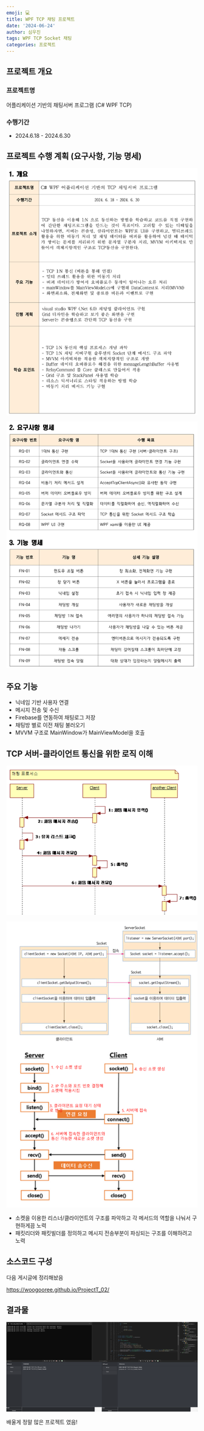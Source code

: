 ```yaml
---
emoji: 💻
title: WPF TCP 채팅 프로젝트
date: '2024-06-24'
author: 심우진
tags: WPF TCP Socket 채팅
categories: 프로젝트
---
```



## 프로젝트 개요

### 프로젝트명
어플리케이션 기반의 채팅서버 프로그램 (C# WPF TCP)

### 수행기간
- 2024.6.18 - 2024.6.30

## 프로젝트 수행 계획 (요구사항, 기능 명세)

![Plan_01.png](./Plan_01.png)

![Plan_02.png](./Plan_02.png)

## 주요 기능
- 닉네임 기반 사용자 연결
- 메시지 전송 및 수신
- Firebase를 연동하여 채팅로그 저장
- 채팅방 별로 이전 채팅 불러오기
- MVVM 구조로 MainWindow가 MainViewModel을 호출

## TCP 서버-클라이언트 통신을 위한 로직 이해

![ChatFlow.png](./ChatFlow.png)

![SocketDiagram.png](./SocketDiagram.png)

- 소켓을 이용한 리스너/클라이언트의 구조를 파악하고 각 메서드의 역할을 나눠서 구현하게끔 노력
- 패킷리더와 패킷빌더를 정의하고 메시지 전송부분이 파싱되는 구조를 이해하려고 노력


## 소스코드 구성

다음 게시글에 정리해놨음

https://woogooree.github.io/ProjectT_02/


## 결과물

![VanillaChat.png](./VanillaChat.png)

배울게 정말 많은 프로젝트 였음!


```toc

```

